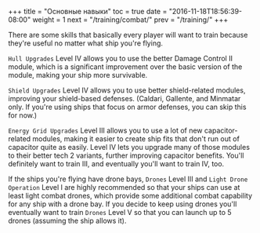 +++
title = "Основные навыки"
toc = true
date = "2016-11-18T18:56:39-08:00"
weight = 1
next = "/training/combat/"
prev = "/training/"
+++

There are some skills that basically every player will want to train
because they're useful no matter what ship you're flying.

`Hull Upgrades` Level IV allows you to use the better Damage Control II
module, which is a significant improvement over the basic version of the module,
making your ship more survivable.

`Shield Upgrades` Level IV allows you to use better shield-related modules, improving
your shield-based defenses. (Caldari, Gallente, and Minmatar only. If you're
using ships that focus on armor defenses, you can skip this for now.)

`Energy Grid Upgrades` Level III allows you to use a lot of new capacitor-related
modules, making it easier to create ship fits that don't run out of capacitor
quite as easily. Level IV lets you upgrade many of those modules to their better
tech 2 variants, further improving capacitor benefits. You'll definitely want to
train III, and eventually you'll want to train IV, too.

If the ships you're flying have drone bays, `Drones` Level III and
`Light Drone Operation` Level I are highly recommended so that your ships
can use at least light combat drones, which provide some additional combat
capability for any ship with a drone bay. If you decide to keep using
drones you'll eventually want to train `Drones` Level V so that you
can launch up to 5 drones (assuming the ship allows it).

